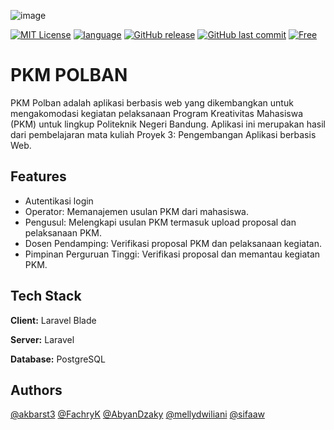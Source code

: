 ![image](https://github.com/user-attachments/assets/beba7db0-c0b1-4a94-bf16-b83b671634d7)

[![MIT License](https://img.shields.io/badge/License-MIT-239120.svg)](https://choosealicense.com/licenses/mit/)
[![language](https://img.shields.io/badge/language-PHP-purple?logo=php)](https://nodejs.org/en)
[![GitHub release](https://img.shields.io/badge/release-1.0.0-white?logo=github)](#)
[![GitHub last commit](https://img.shields.io/badge/last_commit-December_2024-white)](#)
[![Free](https://img.shields.io/badge/free_for_non_commercial_use-brightgreen)](#-license)

# PKM POLBAN
PKM Polban adalah aplikasi berbasis web yang dikembangkan untuk mengakomodasi kegiatan pelaksanaan Program Kreativitas Mahasiswa (PKM) untuk lingkup Politeknik Negeri Bandung. Aplikasi ini merupakan hasil dari pembelajaran mata kuliah Proyek 3: Pengembangan Aplikasi berbasis Web.

## Features
- Autentikasi login
- Operator: Memanajemen usulan PKM dari mahasiswa.
- Pengusul: Melengkapi usulan PKM termasuk upload proposal dan pelaksanaan PKM.
- Dosen Pendamping: Verifikasi proposal PKM dan pelaksanaan kegiatan.
- Pimpinan Perguruan Tinggi: Verifikasi proposal dan memantau kegiatan PKM.

## Tech Stack
**Client:** Laravel Blade

**Server:** Laravel

**Database:** PostgreSQL

## Authors
[@akbarst3](https://www.github.com/akbarst3)
[@FachryK](https://www.github.com/FachryK)
[@AbyanDzaky](https://www.github.com/AbyanDzaky)
[@mellydwiliani](https://www.github.com/mellydwiliani)
[@sifaaw](https://www.github.com/sifaaw)
